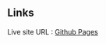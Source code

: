 
## Links
Live site URL :  [Github Pages](https://annepatchkoria.github.io/Profile-card-component/)


